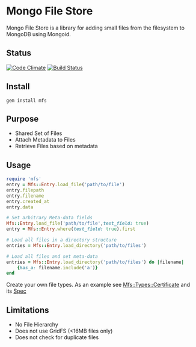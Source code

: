 Mongo File Store
================

Mongo File Store is a library for adding small files from the filesystem to MongoDB using Mongoid.

Status
------
[![Code Climate](https://codeclimate.com/github/SoftwareWithFriends/mfs.png)](https://codeclimate.com/github/SoftwareWithFriends/mfs)
[![Build Status](https://api.travis-ci.org/SoftwareWithFriends/mfs.png?branch=master)](https://travis-ci.org/SoftwareWithFriends/mfs)

Install
-------
```
gem install mfs
```

Purpose
-------
* Shared Set of Files
* Attach Metadata to Files
* Retrieve Files based on metadata

Usage
-----
```ruby
require 'mfs'
entry = Mfs::Entry.load_file('path/to/file')
entry.filepath
entry.filename
entry.created_at
entry.data

# Set arbitrary Meta-data fields
Mfs::Entry.load_file('path/to/file',test_field: true)
entry = Mfs::Entry.where(test_field: true).first

# Load all files in a directory structure
entries = Mfs::Entry.load_directory('path/to/files')

# Load all files and set meta-data
entries = Mfs::Entry.load_directory('path/to/files') do |filename|
    {has_a: filename.include('a')}
end

```

Create your own file types.
As an example see [Mfs::Types::Certificate](lib/types/certificate.rb) and its [Spec](spec/types/certificate_spec.rb)

Limitations
-----------
* No File Hierarchy
* Does not use GridFS (<16MB files only)
* Does not check for duplicate files
